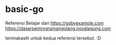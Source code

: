 # basic-go
Referensi Belajar dari 
https://gobyexample.com
https://dasarpemrogramangolang.novalagung.com

terimakasih untuk kedua referensi tersebut. :D